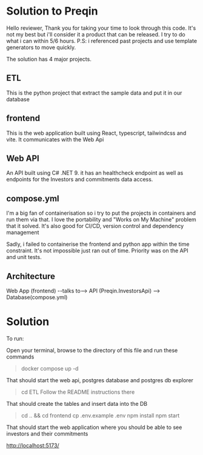 # Solution to Preqin

Hello reviewer, 
Thank you for taking  your time to look through this code.
It's not my best but i'll consider it a product that can be released.
I try to do what i can within 5/6 hours.
P.S: i referenced past projects and use template generators to move quickly.

The solution has 4 major projects.
## ETL 
This is the python project that extract the sample data and put it in our database
## frontend
This is the web application built using React, typescript, tailwindcss and vite.
It communicates with the Web Api
## Web API
An API built using C# .NET 9. it has an healthcheck endpoint as well as endpoints for the Investors and commitments data access.
## compose.yml
I'm a big fan of containerisation so i try to put the projects in containers and run them via that. I love the portability and "Works on My Machine" problem that it solved. It's also good for CI/CD, version control and dependency management

Sadly, i failed to containerise the frontend and python app within the time constraint. It's not impossible just ran out of time. Priority was on the API and unit tests.

## Architecture

Web App (frontend) --talks to--> API (Preqin.InvestorsApi) --> Database(compose.yml)


# Solution

To run:

Open your terminal, browse to the directory of this file and run these commands

> docker compose up -d

That should start the web api, postgres database and postgres db explorer

> cd ETL
> Follow the README instructions there

That should create the tables and insert data into the DB

> cd .. && cd frontend
> cp .env.example .env
> npm install
> npm start

That should start the web application where you should be able to see investors and their commitments

[http://localhost:5173/](http://localhost:5173/)